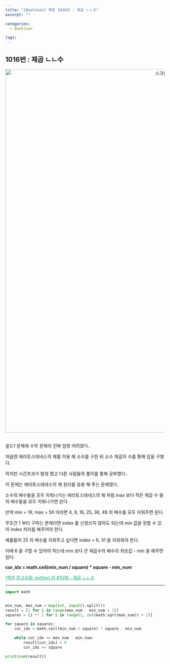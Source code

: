 ```yaml
---
title: "[BaekJoon] 백준 1016번 : 제곱 ㄴㄴ수"
excerpt: ""

categories:
  - BaekJoon

tags:
---
```


## 1016번 : 제곱 ㄴㄴ수

<center><img width="1149" alt="스크린샷 2020-10-26 오후 4 43 51" src="https://user-images.githubusercontent.com/54533309/97145970-6f0e0100-17aa-11eb-9fff-1e7ff9c70649.png">
</center>

<br>

골드1 문제에 수학 문제라 진짜 엄청 어려웠다..

처음엔 에라토스테네스의 체를 이용 해 소수를 구한 뒤 소수 제곱의 수를 통해 답을 구했다.

하지만 시간초과가 발생 했고 다른 사람들의 풀이를 통해 공부했다..

이 문제는 에라토스테네스의 체 원리를 응용 해 푸는 문제였다.

소수의 배수들을 모두 지워나가는 에라토스테네스의 체 처럼 max 보다 작은 제곱 수 들의 배수들을 모두 지워나가면 된다.

만약 min = 19, max = 50 이라면 4, 9, 16, 25, 36, 49 의 배수를 모두 지워주면 된다.

무조건 1 부터 구하는 문제라면 index 를 신경쓰지 않아도 되는데 min 값을 정할 수 있어 index 처리를 해주어야 한다.

예를들어 25 의 배수를 지워주고 싶다면 index = 6, 31 을 지워줘야 한다.

이때 6 을 구할 수 있어야 하는데 min 보다 큰 제곱수의 배수의 최솟값 - min 을 해주면 된다.

**cur_idx = math.ceil(min_num / square) * square - min_num**

<a href="https://nerogarret.tistory.com/32" style="color:#0FA678">[백준 알고리즘: python 3\] #1016 - 제곱 ㄴㄴ수</a>

---

```python
import math


min_num, max_num = map(int, input().split())
result = [1 for i in range(max_num - min_num + 1)]
squares = [i ** 2 for i in range(2, int(math.sqrt(max_num)) + 1)]

for square in squares:
	cur_idx = math.ceil(min_num / square) * square - min_num

	while cur_idx <= max_num - min_num:
		result[cur_idx] = 0
		cur_idx += square

print(sum(result))
```

<br>